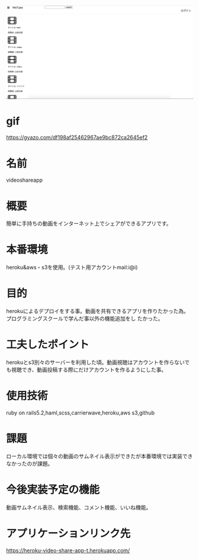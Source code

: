 ![メインページ](https://github.com/ta-ka-13/video_share_app/blob/master/%E3%82%B9%E3%82%AF%E3%83%AA%E3%83%BC%E3%83%B3%E3%82%B7%E3%83%A7%E3%83%83%E3%83%88%202020-07-20%2022.11.14.png)
# gif
https://gyazo.com/df198af25462967ae9bc872ca2645ef2

# 名前
  videoshareapp

# 概要
  簡単に手持ちの動画をインターネット上でシェアができるアプリです。

# 本番環境
  heroku&aws・s3を使用。(テスト用アカウントmail:i@i)

# 目的
  herokuによるデプロイをする事。動画を共有できるアプリを作りたかった為。プログラミングスクールで学んだ事以外の機能追加をし たかった。

# 工夫したポイント
  herokuとs3別々のサーバーを利用した頃。動画視聴はアカウントを作らないでも視聴でき、動画投稿する際にだけアカウントを作るようにした事。

# 使用技術
  ruby on rails5.2,haml,scss,carrierwave,heroku,aws s3,github

# 課題
  ローカル環境では個々の動画のサムネイル表示ができたが本番環境では実装できなかったのが課題。

# 今後実装予定の機能
 動画サムネイル表示、検索機能、コメント機能、いいね機能。

# アプリケーションリンク先
https://heroku-video-share-app-t.herokuapp.com/
